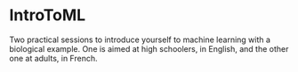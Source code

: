 # IntroToML
Two practical sessions to introduce yourself to machine learning with a biological example. 
One is aimed at high schoolers, in English, and the other one at adults, in French.
